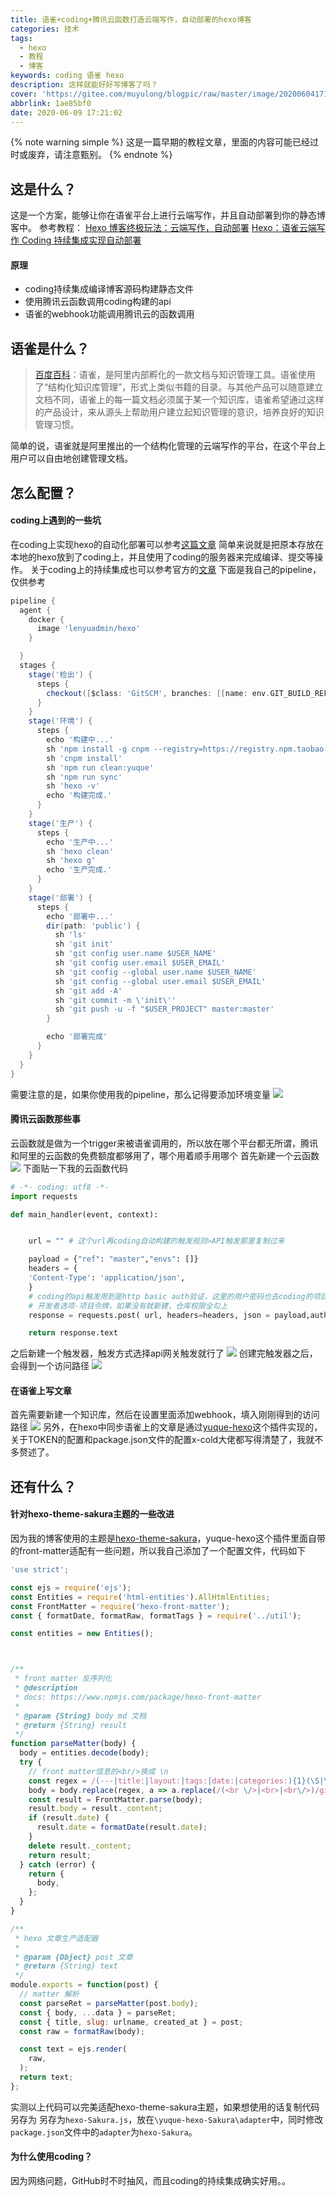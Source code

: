 ```yaml
---
title: 语雀+coding+腾讯云函数打造云端写作，自动部署的hexo博客
categories: 技术
tags:
  - hexo
  - 教程
  - 博客
keywords: coding 语雀 hexo
description: 这样就能好好写博客了吗？
cover: 'https://gitee.com/muyulong/blogpic/raw/master/image/20200604171935.png'
abbrlink: 1ae85bf0
date: 2020-06-09 17:21:02
---
```


{% note warning simple %}
这是一篇早期的教程文章，里面的内容可能已经过时或废弃，请注意甄别。
{% endnote %}

## 这是什么？
这是一个方案，能够让你在语雀平台上进行云端写作，并且自动部署到你的静态博客中。
参考教程：
[Hexo 博客终极玩法：云端写作，自动部署](https://segmentfault.com/a/1190000017797561)
[Hexo：语雀云端写作 Coding 持续集成实现自动部署](https://www.yuque.com/jideanshichifan/hexo/zy4wle)
#### 原理

- coding持续集成编译博客源码构建静态文件
- 使用腾讯云函数调用coding构建的api
- 语雀的webhook功能调用腾讯云的函数调用
## 语雀是什么？
> [百度百科](https://baike.baidu.com/item/%E8%AF%AD%E9%9B%80/24190957)：语雀，是阿里内部孵化的一款文档与知识管理工具。语雀使用了“结构化知识库管理”，形式上类似书籍的目录。与其他产品可以随意建立文档不同，语雀上的每一篇文档必须属于某一个知识库，语雀希望通过这样的产品设计，来从源头上帮助用户建立起知识管理的意识，培养良好的知识管理习惯。

简单的说，语雀就是阿里推出的一个结构化管理的云端写作的平台，在这个平台上用户可以自由地创建管理文档。
## 怎么配置？
#### coding上遇到的一些坑
在coding上实现hexo的自动化部署可以参考[这篇文章](https://yuxihan.com/20191212.html)
简单来说就是把原本存放在本地的hexo放到了coding上，并且使用了coding的服务器来完成编译、提交等操作。
关于coding上的持续集成也可以参考官方的[文章](https://zhuanlan.zhihu.com/p/55975297)
下面是我自己的pipeline，仅供参考
```groovy
pipeline {
  agent {
    docker {
      image 'lenyuadmin/hexo'
    }

  }
  stages {
    stage('检出') {
      steps {
        checkout([$class: 'GitSCM', branches: [[name: env.GIT_BUILD_REF]], userRemoteConfigs: [[url: env.GIT_REPO_URL, credentialsId: env.CREDENTIALS_ID]]])
      }
    }
    stage('环境') {
      steps {
        echo '构建中...'
		sh 'npm install -g cnpm --registry=https://registry.npm.taobao.org'
        sh 'cnpm install'
		sh 'npm run clean:yuque'
		sh 'npm run sync'
        sh 'hexo -v'
        echo '构建完成.'
      }
    }
    stage('生产') {
      steps {
        echo '生产中...'
        sh 'hexo clean'
        sh 'hexo g'
        echo '生产完成.'
      }
    }
    stage('部署') {
      steps {
        echo '部署中...'
        dir(path: 'public') {
          sh 'ls'
          sh 'git init'
          sh 'git config user.name $USER_NAME'
          sh 'git config user.email $USER_EMAIL'
          sh 'git config --global user.name $USER_NAME'
          sh 'git config --global user.email $USER_EMAIL'
          sh 'git add -A'
          sh 'git commit -m \'init\''
          sh 'git push -u -f "$USER_PROJECT" master:master'
        }

        echo '部署完成'
      }
    }
  }
}
```
需要注意的是，如果你使用我的pipeline，那么记得要添加环境变量
![](https://gitee.com/muyulong/blogpic/raw/master/image/202108200033047.png)

#### 腾讯云函数那些事
云函数就是做为一个trigger来被语雀调用的，所以放在哪个平台都无所谓，腾讯和阿里的云函数的免费额度都够用了，哪个用着顺手用哪个
首先新建一个云函数
![](https://gitee.com/muyulong/blogpic/raw/master/image/202108200033324.png)
下面贴一下我的云函数代码

```python
# -*- coding: utf8 -*-
import requests

def main_handler(event, context):


    url = "" # 这个url再coding自动构建的触发规则>API触发那里复制过来

    payload = {"ref": "master","envs": []}
    headers = {
    'Content-Type': 'application/json',
    }
    # coding的api触发用到是http basic auth验证，这里的用户密码也去coding的项目token拷贝
    # 开发者选项-项目令牌，如果没有就新建，仓库权限全勾上
    response = requests.post( url, headers=headers, json = payload,auth=('你的令牌用户名','令牌密码'))

    return response.text
```
之后新建一个触发器，触发方式选择api网关触发就行了
![](https://gitee.com/muyulong/blogpic/raw/master/image/202108200034151.png)
创建完触发器之后，会得到一个访问路径
![](https://gitee.com/muyulong/blogpic/raw/master/image/202108200034474.png)

#### 在语雀上写文章
首先需要新建一个知识库，然后在设置里面添加webhook，填入刚刚得到的访问路径
![](https://gitee.com/muyulong/blogpic/raw/master/image/202108200034171.png)
另外，在hexo中同步语雀上的文章是通过[yuque-hexo](https://github.com/x-cold/yuque-hexo)这个插件实现的，关于TOKEN的配置和package.json文件的配置x-cold大佬都写得清楚了，我就不多赘述了。
## 还有什么？
#### 针对hexo-theme-sakura主题的一些改进
因为我的博客使用的主题是[hexo-theme-sakura](https://github.com/honjun/hexo-theme-sakura)，yuque-hexo这个插件里面自带的front-matter适配有一些问题，所以我自己添加了一个配置文件，代码如下
```javascript
'use strict';

const ejs = require('ejs');
const Entities = require('html-entities').AllHtmlEntities;
const FrontMatter = require('hexo-front-matter');
const { formatDate, formatRaw, formatTags } = require('../util');

const entities = new Entities();



/**
 * front matter 反序列化
 * @description
 * docs: https://www.npmjs.com/package/hexo-front-matter
 *
 * @param {String} body md 文档
 * @return {String} result
 */
function parseMatter(body) {
  body = entities.decode(body);
  try {
    // front matter信息的<br/>换成 \n
    const regex = /(---|title:|layout:|tags:|date:|categories:){1}(\S|\s)+?---/gi;
    body = body.replace(regex, a => a.replace(/(<br \/>|<br>|<br\/>)/gi, '\n'));
    const result = FrontMatter.parse(body);
    result.body = result._content;
    if (result.date) {
      result.date = formatDate(result.date);
    }
    delete result._content;
    return result;
  } catch (error) {
    return {
      body,
    };
  }
}

/**
 * hexo 文章生产适配器
 *
 * @param {Object} post 文章
 * @return {String} text
 */
module.exports = function(post) {
  // matter 解析
  const parseRet = parseMatter(post.body);
  const { body, ...data } = parseRet;
  const { title, slug: urlname, created_at } = post;
  const raw = formatRaw(body);

  const text = ejs.render(
    raw,
  );
  return text;
};
```
实测以上代码可以完美适配hexo-theme-sakura主题，如果想使用的话复制代码另存为
另存为`hexo-Sakura.js`，放在`\yuque-hexo-Sakura\adapter`中，同时修改`package.json`文件中的`adapter`为`hexo-Sakura`。
#### 为什么使用coding？
因为网络问题，GitHub时不时抽风，而且coding的持续集成确实好用。。

